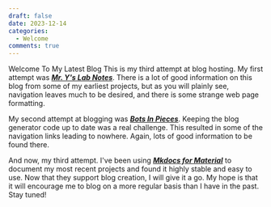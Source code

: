 ```yaml
---
draft: false 
date: 2023-12-14 
categories:
  - Welcome
comments: true
---
```


Welcome To My Latest Blog
This is my third attempt at blog hosting. My first attempt was 
**_[Mr. Y's Lab Notes](http://mryslab.blogspot.com/)_**. 
There is a lot of good information on this blog from some of my earliest projects, 
but as you will plainly see, navigation leaves much to be desired, 
and there is some strange web page formatting.

My second attempt at blogging was 
**_[Bots In Pieces](https://mryslab.github.io/bots-in-pieces/)_**. 
Keeping the blog generator code 
up to date was a real challenge. This resulted in some of the 
navigation links leading to nowhere. Again, lots of good information to be found there.

And now, my third attempt.
I've been using 
**_[Mkdocs for Material](https://squidfunk.github.io/mkdocs-material/)_** 
to document my most recent projects 
and found it highly stable and easy to use. Now that they support blog creation, 
I will give it a go. My hope is that it will encourage me to blog on a more regular 
basis than I have in the past.
Stay tuned!
